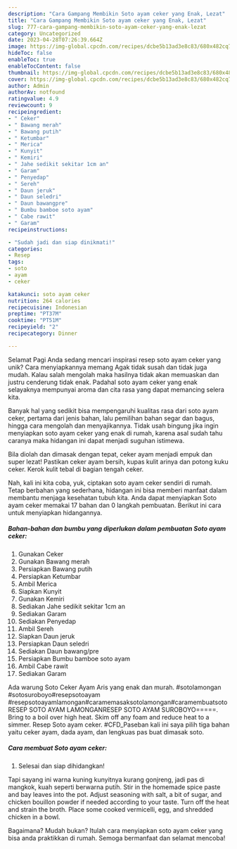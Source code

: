 ```yaml
---
description: "Cara Gampang Membikin Soto ayam ceker yang Enak, Lezat"
title: "Cara Gampang Membikin Soto ayam ceker yang Enak, Lezat"
slug: 777-cara-gampang-membikin-soto-ayam-ceker-yang-enak-lezat
category: Uncategorized
date: 2023-04-28T07:26:39.664Z
image: https://img-global.cpcdn.com/recipes/dcbe5b13ad3e8c83/680x482cq70/soto-ayam-ceker-foto-resep-utama.jpg
hideToc: false
enableToc: true
enableTocContent: false
thumbnail: https://img-global.cpcdn.com/recipes/dcbe5b13ad3e8c83/680x482cq70/soto-ayam-ceker-foto-resep-utama.jpg
cover: https://img-global.cpcdn.com/recipes/dcbe5b13ad3e8c83/680x482cq70/soto-ayam-ceker-foto-resep-utama.jpg
author: Admin
authorAv: notfound
ratingvalue: 4.9
reviewcount: 9
recipeingredient:
- " Ceker"
- " Bawang merah"
- " Bawang putih"
- " Ketumbar"
- " Merica"
- " Kunyit"
- " Kemiri"
- " Jahe sedikit sekitar 1cm an"
- " Garam"
- " Penyedap"
- " Sereh"
- " Daun jeruk"
- " Daun seledri"
- " Daun bawangpre"
- " Bumbu bamboe soto ayam"
- " Cabe rawit"
- " Garam"
recipeinstructions:

- "Sudah jadi dan siap dinikmati!"
categories:
- Resep
tags:
- soto
- ayam
- ceker

katakunci: soto ayam ceker 
nutrition: 264 calories
recipecuisine: Indonesian
preptime: "PT37M"
cooktime: "PT51M"
recipeyield: "2"
recipecategory: Dinner

---
```



Selamat Pagi Anda sedang mencari inspirasi resep soto ayam ceker yang unik? Cara menyiapkannya memang Agak tidak susah dan tidak juga mudah. Kalau salah mengolah maka hasilnya tidak akan memuaskan dan justru cenderung tidak enak. Padahal soto ayam ceker yang enak selayaknya mempunyai aroma dan cita rasa yang dapat memancing selera kita.


Banyak hal yang sedikit bisa mempengaruhi kualitas rasa dari soto ayam ceker, pertama dari jenis bahan, lalu pemilihan bahan segar dan bagus, hingga cara mengolah dan menyajikannya. Tidak usah bingung jika ingin menyiapkan soto ayam ceker yang enak di rumah, karena asal sudah tahu caranya maka hidangan ini dapat menjadi suguhan istimewa.

Bila diolah dan dimasak dengan tepat, ceker ayam menjadi empuk dan super lezat! Pastikan ceker ayam bersih, kupas kulit arinya dan potong kuku ceker. Kerok kulit tebal di bagian tengah ceker.


Nah, kali ini kita coba, yuk, ciptakan soto ayam ceker sendiri di rumah. Tetap berbahan yang sederhana, hidangan ini bisa memberi manfaat dalam membantu menjaga kesehatan tubuh kita. Anda dapat menyiapkan Soto ayam ceker memakai 17 bahan dan 0 langkah pembuatan. Berikut ini cara untuk menyiapkan hidangannya.

<!--inarticleads1-->

##### Bahan-bahan dan bumbu yang diperlukan dalam pembuatan Soto ayam ceker:

1. Gunakan  Ceker
1. Gunakan  Bawang merah
1. Persiapkan  Bawang putih
1. Persiapkan  Ketumbar
1. Ambil  Merica
1. Siapkan  Kunyit
1. Gunakan  Kemiri
1. Sediakan  Jahe sedikit sekitar 1cm an
1. Sediakan  Garam
1. Sediakan  Penyedap
1. Ambil  Sereh
1. Siapkan  Daun jeruk
1. Persiapkan  Daun seledri
1. Sediakan  Daun bawang/pre
1. Persiapkan  Bumbu bamboe soto ayam
1. Ambil  Cabe rawit
1. Sediakan  Garam


Ada warung Soto Ceker Ayam Aris yang enak dan murah. #sotolamongan #sotosuroboyo#resepsotoayam #resepsotoayamlamongan#caramemasaksotolamongan#caramembuatsotoRESEP SOTO AYAM LAMONGANRESEP SOTO AYAM SUROBOYO=====. Bring to a boil over high heat. Skim off any foam and reduce heat to a simmer. Resep Soto ayam ceker. #CFD_Paseban kali ini saya pilih tiga bahan yaitu ceker ayam, dada ayam, dan lengkuas pas buat dimasak soto. 

<!--inarticleads2-->

##### Cara membuat Soto ayam ceker:


1. Selesai dan siap dihidangkan!

Tapi sayang ini warna kuning kunyitnya kurang gonjreng, jadi pas di mangkok, kuah seperti berwarna putih. Stir in the homemade spice paste and bay leaves into the pot. Adjust seasoning with salt, a bit of sugar, and chicken bouillon powder if needed according to your taste. Turn off the heat and strain the broth. Place some cooked vermicelli, egg, and shredded chicken in a bowl. 

Bagaimana? Mudah bukan? Itulah cara menyiapkan soto ayam ceker yang bisa anda praktikkan di rumah. Semoga bermanfaat dan selamat mencoba!
